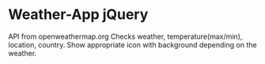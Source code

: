 # Weather-App jQuery
API from openweathermap.org 
Checks weather, temperature(max/min), location, country. Show appropriate icon with background depending on the weather.  

